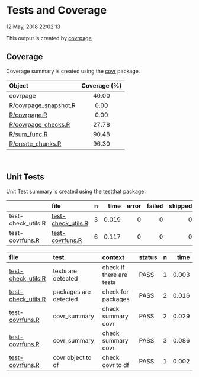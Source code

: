 Tests and Coverage
================
12 May, 2018 22:02:13

This output is created by
[covrpage](https://github.com/yonicd/covrpage).

## Coverage

Coverage summary is created using the
[covr](https://github.com/r-lib/covr) package.

| Object                                             | Coverage (%) |
| :------------------------------------------------- | :----------: |
| covrpage                                           |    40.00     |
| [R/covrpage\_snapshot.R](../R/covrpage_snapshot.R) |     0.00     |
| [R/covrpage.R](../R/covrpage.R)                    |     0.00     |
| [R/covrpage\_checks.R](../R/covrpage_checks.R)     |    27.78     |
| [R/sum\_func.R](../R/sum_func.R)                   |    90.48     |
| [R/create\_chunks.R](../R/create_chunks.R)         |    96.30     |

<br>

## Unit Tests

Unit Test summary is created using the
[testthat](https://github.com/r-lib/testthat)
package.

|                     | file                                               | n |  time | error | failed | skipped | warning |
| ------------------- | :------------------------------------------------- | -: | ----: | ----: | -----: | ------: | ------: |
| test-check\_utils.R | [test-check\_utils.R](testthat/test-check_utils.R) | 3 | 0.019 |     0 |      0 |       0 |       0 |
| test-covrfuns.R     | [test-covrfuns.R](testthat/test-covrfuns.R)        | 6 | 0.117 |     0 |      0 |       0 |       0 |

| file                                               | test                  | context                  | status | n |  time |
| :------------------------------------------------- | :-------------------- | :----------------------- | :----- | -: | ----: |
| [test-check\_utils.R](testthat/test-check_utils.R) | tests are detected    | check if there are tests | PASS   | 1 | 0.003 |
| [test-check\_utils.R](testthat/test-check_utils.R) | packages are detected | check for packages       | PASS   | 2 | 0.016 |
| [test-covrfuns.R](testthat/test-covrfuns.R)        | covr\_summary         | check summary covr       | PASS   | 2 | 0.029 |
| [test-covrfuns.R](testthat/test-covrfuns.R)        | covr\_summary         | check summary covr       | PASS   | 3 | 0.086 |
| [test-covrfuns.R](testthat/test-covrfuns.R)        | covr object to df     | check covr to df         | PASS   | 1 | 0.002 |
